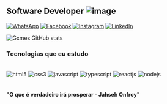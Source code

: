 
## Software Developer ![image](https://github.com/marcosgxmes/marcosgxmes/assets/129970704/88d0857d-892b-4356-8357-726131abe198)










[![WhatsApp](	https://img.shields.io/badge/WhatsApp-25D366?style=for-the-badge&logo=whatsapp&logoColor=white)](https://wa.me/5511948995770)
[![Facebook](https://img.shields.io/badge/Facebook-1877F2?style=for-the-badge&logo=facebook&logoColor=white)](https://www.facebook.com/gxmes999)
[![Instagram](	https://img.shields.io/badge/Instagram-E4405F?style=for-the-badge&logo=instagram&logoColor=white)](https://www.instagram.com/dev.obscure/)
[![LinkedIn](	https://img.shields.io/badge/LinkedIn-0077B5?style=for-the-badge&logo=linkedin&logoColor=white)](https://www.linkedin.com/in/marcos-g-64a632264/)

![Gxmes GitHub stats](https://github-readme-stats.vercel.app/api?username=marcosgxmes&show_icons=true&theme=tokyonight)

### Tecnologias que eu estudo

<div style="display: inline_block"><br/>
  <img align="center" alt="html5" src="https://img.shields.io/badge/HTML5-E34F26?style=for-the-badge&logo=html5&logoColor=white" />
  <img align="center" alt="css3" src="https://img.shields.io/badge/CSS3-1572B6?style=for-the-badge&logo=css3&logoColor=white" />
  <img align="center" alt="javascript" src="https://img.shields.io/badge/JavaScript-F7DF1E?style=for-the-badge&logo=javascript&logoColor=black" />
  <img align="center" alt="typescript" src="https://img.shields.io/badge/TypeScript-007ACC?style=for-the-badge&logo=typescript&logoColor=white" />
  <img align="center" alt="reactjs" src="https://img.shields.io/badge/React-20232A?style=for-the-badge&logo=react&logoColor=61DAFB" />
  <img align="center" alt="nodejs" src="https://img.shields.io/badge/Node.js-43853D?style=for-the-badge&logo=node.js&logoColor=white" />
</div><br/>

#### "O que é verdadeiro irá prosperar - Jahseh Onfroy"
